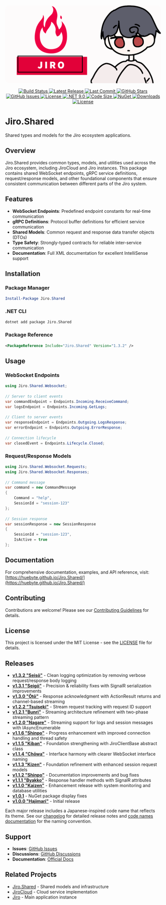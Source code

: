 <p align="center">
    <img src="dev/assets/JiroBanner.png" style="border-radius: 15px;" alt="Jiro AI Assistant Banner"/>
</p>

<p align="center">
    <a href="https://github.com/HueByte/Jiro.Shared/actions/workflows/create-release.yml">
        <img src="https://img.shields.io/github/actions/workflow/status/HueByte/Jiro.Shared/create-release.yml?branch=main&style=for-the-badge&label=build" alt="Build Status"/>
    </a>
    <a href="https://github.com/HueByte/Jiro.Shared/releases/latest">
        <img src="https://img.shields.io/github/v/release/HueByte/Jiro.Shared?style=for-the-badge&color=blue" alt="Latest Release"/>
    </a>
    <a href="https://github.com/HueByte/Jiro.Shared/commits/main">
        <img src="https://img.shields.io/github/last-commit/HueByte/Jiro.Shared?style=for-the-badge&color=orange" alt="Last Commit"/>
    </a>
    <a href="https://github.com/HueByte/Jiro.Shared/stargazers">
        <img src="https://img.shields.io/github/stars/HueByte/Jiro.Shared?style=for-the-badge&color=yellow" alt="GitHub Stars"/>
    </a>
    <a href="https://github.com/HueByte/Jiro.Shared/issues">
        <img src="https://img.shields.io/github/issues/HueByte/Jiro.Shared?style=for-the-badge&color=red" alt="GitHub Issues"/>
    </a>
    <a href="https://github.com/HueByte/Jiro.Shared/blob/main/LICENSE">
        <img src="https://img.shields.io/github/license/HueByte/Jiro.Shared?style=for-the-badge&color=green" alt="License"/>
    </a>
    <a href="https://dotnet.microsoft.com/download">
        <img src="https://img.shields.io/badge/.NET-9.0-purple?style=for-the-badge" alt=".NET 9.0"/>
    </a>
    <a href="https://github.com/HueByte/Jiro.Shared">
        <img src="https://img.shields.io/github/languages/code-size/HueByte/Jiro.Shared?style=for-the-badge&color=purple" alt="Code Size"/>
    </a>
    <a href="https://www.nuget.org/packages/Jiro.Shared/">
        <img src="https://img.shields.io/nuget/v/Jiro.Shared.svg?style=for-the-badge&color=blue" alt="NuGet"/>
    </a>
    <a href="https://www.nuget.org/packages/Jiro.Shared/">
        <img src="https://img.shields.io/nuget/dt/Jiro.Shared.svg?style=for-the-badge&color=blue" alt="Downloads"/>
    </a>
    <a href="LICENSE">
        <img src="https://img.shields.io/badge/license-MIT-blue.svg?style=for-the-badge&color=blue" alt="License"/>
    </a>
</p>

# Jiro.Shared

Shared types and models for the Jiro ecosystem applications.

## Overview

Jiro.Shared provides common types, models, and utilities used across the Jiro ecosystem, including JiroCloud and Jiro instances. This package contains shared WebSocket endpoints, gRPC service definitions, request/response models, and other foundational components that ensure consistent communication between different parts of the Jiro system.

## Features

- **WebSocket Endpoints**: Predefined endpoint constants for real-time communication
- **gRPC Definitions**: Protocol buffer definitions for efficient service communication
- **Shared Models**: Common request and response data transfer objects (DTOs)
- **Type Safety**: Strongly-typed contracts for reliable inter-service communication
- **Documentation**: Full XML documentation for excellent IntelliSense support

## Installation

### Package Manager

```powershell
Install-Package Jiro.Shared
```

### .NET CLI

```bash
dotnet add package Jiro.Shared
```

### Package Reference

```xml
<PackageReference Include="Jiro.Shared" Version="1.3.2" />
```

## Usage

### WebSocket Endpoints

```csharp
using Jiro.Shared.Websocket;

// Server to client events
var commandEndpoint = Endpoints.Incoming.ReceiveCommand;
var logsEndpoint = Endpoints.Incoming.GetLogs;

// Client to server events  
var responseEndpoint = Endpoints.Outgoing.LogsResponse;
var errorEndpoint = Endpoints.Outgoing.ErrorResponse;

// Connection lifecycle
var closedEvent = Endpoints.Lifecycle.Closed;
```

### Request/Response Models

```csharp
using Jiro.Shared.Websocket.Requests;
using Jiro.Shared.Websocket.Responses;

// Command message
var command = new CommandMessage
{
    Command = "help",
    SessionId = "session-123"
};

// Session response
var sessionResponse = new SessionResponse
{
    SessionId = "session-123",
    IsActive = true
};
```

## Documentation

For comprehensive documentation, examples, and API reference, visit:
[https://huebyte.github.io/Jiro.Shared/](https://huebyte.github.io/Jiro.Shared/)

## Contributing

Contributions are welcome! Please see our [Contributing Guidelines](CONTRIBUTING.md) for details.

## License

This project is licensed under the MIT License - see the [LICENSE](LICENSE) file for details.

## Releases

- **[v1.3.2 "Seisō"](https://github.com/HueByte/Jiro.Shared/releases/tag/v1.3.2)** - Clean logging optimization by removing verbose request/response body logging
- **[v1.3.1 "Seigō"](https://github.com/HueByte/Jiro.Shared/releases/tag/v1.3.1)** - Precision & reliability fixes with SignalR serialization improvements
- **[v1.3.0 "Ōtō"](https://github.com/HueByte/Jiro.Shared/releases/tag/v1.3.0)** - Response acknowledgment with ActionResult returns and channel-based streaming
- **[v1.2.2 "Tsuiseki"](https://github.com/HueByte/Jiro.Shared/releases/tag/v1.2.2)** - Stream request tracking with request ID support
- **[v1.2.1 "Bunri"](https://github.com/HueByte/Jiro.Shared/releases/tag/v1.2.1)** - Streaming architecture refinement with two-phase streaming pattern
- **[v1.2.0 "Nagare"](https://github.com/HueByte/Jiro.Shared/releases/tag/v1.2.0)** - Streaming support for logs and session messages with IAsyncEnumerable
- **[v1.1.6 "Shinpo"](https://github.com/HueByte/Jiro.Shared/releases/tag/v1.1.6)** - Progress enhancement with improved connection handling and thread safety
- **[v1.1.5 "Kiban"](https://github.com/HueByte/Jiro.Shared/releases/tag/v1.1.5)** - Foundation strengthening with JiroClientBase abstract class
- **[v1.1.4 "Chōwa"](https://github.com/HueByte/Jiro.Shared/releases/tag/v1.1.4)** - Interface harmony with clearer WebSocket interface naming
- **[v1.1.3 "Kizen"](https://github.com/HueByte/Jiro.Shared/releases/tag/v1.1.3)** - Foundation refinement with enhanced session request models
- **[v1.1.2 "Shinpo"](https://github.com/HueByte/Jiro.Shared/releases/tag/v1.1.2)** - Documentation improvements and bug fixes
- **[v1.1.1 "Byakko"](https://github.com/HueByte/Jiro.Shared/releases/tag/v1.1.1)** - Response handler methods with SignalR attributes
- **[v1.1.0 "Kaizen"](https://github.com/HueByte/Jiro.Shared/releases/tag/v1.1.0)** - Enhancement release with system monitoring and database utilities
- **[v1.0.1](https://github.com/HueByte/Jiro.Shared/releases/tag/v1.0.1)** - NuGet package display fixes
- **[v1.0.0 "Hajimari"](https://github.com/HueByte/Jiro.Shared/releases/tag/v1.0.0)** - Initial release

Each major release includes a Japanese-inspired code name that reflects its theme. See our [changelog](dev/docs/changelog/) for detailed release notes and [code names documentation](dev/docs/changelog/code-names.md) for the naming convention.

## Support

- **Issues**: [GitHub Issues](https://github.com/HueByte/Jiro.Shared/issues)
- **Discussions**: [GitHub Discussions](https://github.com/HueByte/Jiro.Shared/discussions)
- **Documentation**: [Official Docs](https://huebyte.github.io/Jiro.Shared/)

## Related Projects

- [Jiro.Shared](https://github.com/HueByte/Jiro.Shared) - Shared models and infrastructure
- [JiroCloud](https://github.com/HueByte/JiroCloud) - Cloud service implementation
- [Jiro](https://github.com/HueByte/Jiro) - Main application instance
